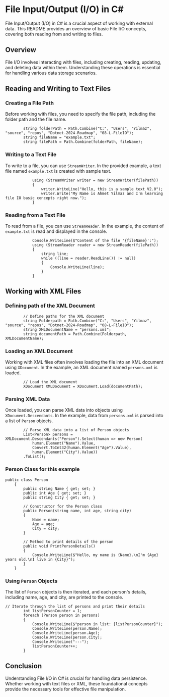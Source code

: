 # File Input/Output (I/O) in C#

File Input/Output (I/O) in C# is a crucial aspect of working with external data. This README provides an overview of basic File I/O concepts, covering both reading from and writing to files.

## Overview

File I/O involves interacting with files, including creating, reading, updating, and deleting data within them. Understanding these operations is essential for handling various data storage scenarios.

## Reading and Writing to Text Files

### Creating a File Path

Before working with files, you need to specify the file path, including the folder path and the file name.
```     //Combine folder path and file name to get the full file path for the text file
        string folderPath = Path.Combine("C:", "Users", "Yilmaz", "source", "repos", "Dotnet-2024-Roadmap", "08-L-FileIO");
        string fileName = "example.txt";
        string filePath = Path.Combine(folderPath, fileName); 
```

### Writing to a Text File

To write to a file, you can use `StreamWriter`. In the provided example, a text file named `example.txt` is created with sample text.
```         // Write to the file using StreamWriter
            using (StreamWriter writer = new StreamWriter(filePath))
            {
                writer.WriteLine("Hello, this is a sample text V2.0");
                writer.Write("My Name is Ahmet Yilmaz and I'm learning file IO basic concepts right now.");
            }
```
### Reading from a Text File

To read from a file, you can use `StreamReader`. In the example, the content of `example.txt` is read and displayed in the console.
```         // Read the file using StreamReader
            Console.WriteLine($"Content of the file '{fileName}':");
            using (StreamReader reader = new StreamReader(filePath))
            {
                string line;
                while ((line = reader.ReadLine()) != null)
                {
                    Console.WriteLine(line);
                }
            }
```
## Working with XML Files

### Defining path of the XML Document
```
        // Define paths for the XML document
        string Folderpath = Path.Combine("C:", "Users", "Yilmaz", "source", "repos", "Dotnet-2024-Roadmap", "08-L-FileIO");
        string XMLDocumentName = "persons.xml";
        string documentPath = Path.Combine(Folderpath, XMLDocumentName);
```

### Loading an XML Document

Working with XML files often involves loading the file into an XML document using `XDocument`. In the example, an XML document named `persons.xml` is loaded.
```
        // Load the XML document
        XDocument XMLDocument = XDocument.Load(documentPath);
```
### Parsing XML Data

Once loaded, you can parse XML data into objects using `XDocument.Descendants`. In the example, data from `persons.xml` is parsed into a list of `Person` objects.
```
        // Parse XML data into a list of Person objects
        List<Person> persons = XMLDocument.Descendants("Person").Select(human => new Person(
            human.Element("Name").Value,
            Convert.ToInt32(human.Element("Age").Value),
            human.Element("City").Value))
        .ToList();
```
### Person Class for this example
```
public class Person
    {
        public string Name { get; set; }
        public int Age { get; set; }
        public string City { get; set; }

        // Constructor for the Person class
        public Person(string name, int age, string city)
        {
            Name = name;
            Age = age;
            City = city;
        }

        // Method to print details of the person
        public void PrintPersonDetails()
        {
            Console.WriteLine($"Hello, my name is {Name}.\nI'm {Age} years old.\nI live in {City}");
        }
    }
```
### Using `Person` Objects

The list of `Person` objects is then iterated, and each person's details, including name, age, and city, are printed to the console.
```
// Iterate through the list of persons and print their details
        int listPersonCounter = 1;
        foreach (Person person in persons)
        {
            Console.WriteLine($"person in list: {listPersonCounter}");
            Console.WriteLine(person.Name);
            Console.WriteLine(person.Age);
            Console.WriteLine(person.City);
            Console.WriteLine("---");
            listPersonCounter++;
        }
```
## Conclusion

Understanding File I/O in C# is crucial for handling data persistence. Whether working with text files or XML, these foundational concepts provide the necessary tools for effective file manipulation.
